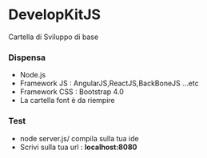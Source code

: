 <h1>DevelopKitJS</h1>

<p>Cartella di Sviluppo di base</p>

<h3>Dispensa</h3>
<ul>
  <li>Node.js</li>
  <li>Framework JS : AngularJS,ReactJS,BackBoneJS ...etc</li>
  <li>Framework CSS : Bootstrap 4.0</li>
  <li>La cartella font è da riempire</li>
</ul>

<h3>Test</h3>

<ul>
  <li>node server.js/ compila sulla tua ide </li>
  <li>Scrivi sulla tua url : <b>localhost:8080</li>
 </ul>
